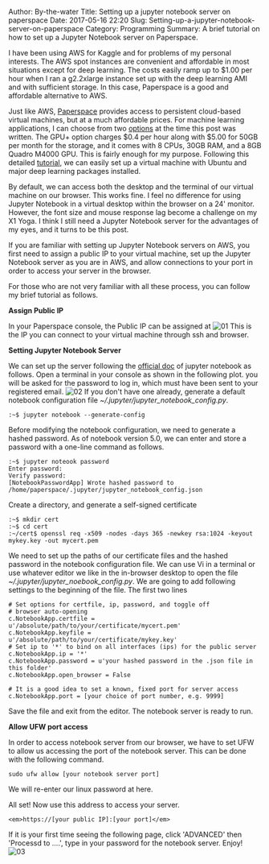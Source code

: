 Author: By-the-water
Title: Setting up a jupyter notebook server on paperspace
Date: 2017-05-16 22:20
Slug: Setting-up-a-jupyter-notebook-server-on-paperspace
Category: Programming
Summary: A brief tutorial on how to set up a Jupyter Notebook server on Paperspace.

I have been using AWS for Kaggle and for problems of my personal interests. The AWS spot instances are convenient and affordable in most situations except for deep learning. The costs easily ramp up to $1.00 per hour when I ran a g2.2xlarge instance set up with the deep learning AMI and with sufficient storage. In this case, Paperspace is a good and affordable alternative to AWS.

Just like AWS, [Paperspace](https://paperspace.zendesk.com/hc/en-us/articles/216032308-What-is-Paperspace-) provides access to persistent cloud-based virtual machines, but at a much affordable prices. For machine learning applications, I can choose from two [options](https://www.paperspace.com/pricing) at the time this post was written. The GPU+ option charges $0.4 per hour along with $5.00 for 50GB per month for the storage, and it comes with 8 CPUs, 30GB RAM, and a 8GB Quadro M4000 GPU. This is fairly enough for my purpose. Following this detailed [tutorial](https://blog.paperspace.com/cpu-instances/), we can easily set up a virtual machine with Ubuntu and major deep learning packages installed.

By default, we can access both the desktop and the terminal of our virtual machine on our browser. This works fine. I feel no difference for using Jupyter Notebook in a virtual desktop within the browser on a 24' monitor. However, the font size and mouse response lag become a challenge on my X1 Yoga. I think I still need a Jupyter Notebook server for the advantages of my eyes, and it turns to be this post.

If you are familiar with setting up Jupyter Notebook servers on AWS, you first need to assign a public IP to your virtual machine, set up the Jupyter Notebook server as you are in AWS, and allow connections to your port in order to access your server in the browser.  

For those who are not very familiar with all these process, you can follow my brief tutorial as follows.

**Assign Public IP**

In your Paperspace console, the Public IP can be assigned at
![01](../../../../images/2017/05/16/01.PNG)
This is the IP you can connect to your virtual machine through ssh and browser.


**Setting Jupyter Notebook Server**

We can set up the server following the [official doc]() of jupyter notebook as follows. 
Open a terminal in your console as shown in the following plot. you will be asked for the password to log in, which must have been sent to your registered email.
![02](../../../../images/2017/05/16/02.PNG)
If you don't have one already, generate a default notebook configuration file <em>~/.jupyter/jupyter_notebook_config.py</em>.

	:~$ jupyter notebook --generate-config
Before modifying the notebook configuration, we need to generate a hashed password. As of notebook version 5.0, we can enter and store a password with a one-line command as follows.

	:~$ jupyter noteook password
	Enter password: 
	Verify password:
    [NotebookPasswordApp] Wrote hashed password to /home/paperspace/.jupyter/jupyter_notebook_config.json

Create a directory, and generate a self-signed certificate 

	:~$ mkdir cert
	:~$ cd cert
	:~/cert$ openssl req -x509 -nodes -days 365 -newkey rsa:1024 -keyout mykey.key -out mycert.pem

We need to set up the paths of our certificate files and the hashed password in the notebook configuration file. We can use Vi in a terminal or use whatever editor we like in the in-browser desktop to open the file <em>~/.jupyter/jupyter_noebook_config.py</em>. We are going to add following settings to the beginning of the file. The first two lines

	# Set options for certfile, ip, password, and toggle off
	# browser auto-opening
	c.NotebookApp.certfile = u'/absolute/path/to/your/certificate/mycert.pem'
	c.NotebookApp.keyfile = u'/absolute/path/to/your/certificate/mykey.key'
	# Set ip to '*' to bind on all interfaces (ips) for the public server
	c.NotebookApp.ip = '*'
	c.NotebookApp.password = u'your hashed password in the .json file in this folder'
	c.NotebookApp.open_browser = False

	# It is a good idea to set a known, fixed port for server access
	c.NotebookApp.port = [your choice of port number, e.g. 9999]
Save the file and exit from the editor. The notebook server is ready to run.

**Allow UFW port access**

In order to access notebook server from our browser, we have to set UFW to allow us accessing the port of the notebook server. This can be done with the following command.

	sudo ufw allow [your notebook server port]
We will re-enter our linux password at here.

All set! Now use this address to access your server. 

	<em>https://[your public IP]:[your port]</em>

If it is your first time seeing the following page, click 'ADVANCED' then 'Processd to ....', type in your password for the notebook server. Enjoy!
![03](../../../../images/2017/05/16/03.PNG)